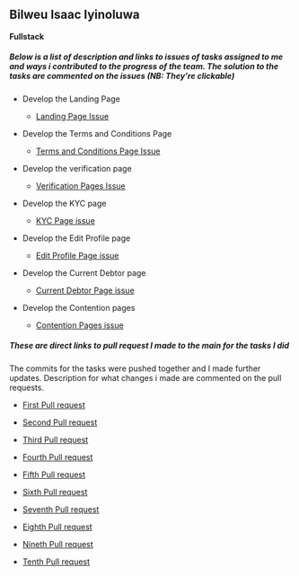 ## Bilweu Isaac Iyinoluwa
 __Fullstack__

##### Below is a list of description and links to issues of tasks assigned to me and ways i contributed to the progress of the team. The solution to the tasks are commented on the issues *(NB: They're clickable)*

* Develop the Landing Page <br>
    - [Landing Page Issue](https://github.com/zuri-training/proj_debtors-team-36/issues/20)
    
* Develop the Terms and Conditions Page <br>
    - [Terms and Conditions Page Issue](https://github.com/zuri-training/proj_debtors-team-36/issues/53)

* Develop the verification page <br>
    - [Verification Pages Issue](https://github.com/zuri-training/proj_debtors-team-36/issues/32)

* Develop the KYC page <br>
    - [KYC Page issue](https://github.com/zuri-training/proj_debtors-team-36/issues/51)

* Develop the Edit Profile page <br>
    - [Edit Profile Page issue](https://github.com/zuri-training/proj_debtors-team-36/issues/52)

* Develop the Current Debtor page <br>
    - [Current Debtor Page issue](https://github.com/zuri-training/proj_debtors-team-36/issues/54)

* Develop the Contention pages <br>
    - [Contention Pages issue](https://github.com/zuri-training/proj_debtors-team-36/issues/64)



##### These are direct links to pull request I made to the main for the tasks I did

The commits for the tasks were pushed together and I made further updates. Description for what changes i made are commented on the pull requests.

* [First Pull request](https://github.com/zuri-training/proj_debtors-team-36/pull/25) <br>

* [Second Pull request](https://github.com/zuri-training/proj_debtors-team-36/pull/26) <br>

* [Third Pull request](https://github.com/zuri-training/proj_debtors-team-36/pull/87) <br>

* [Fourth Pull request](https://github.com/zuri-training/proj_debtors-team-36/pull/105) <br>

* [Fifth Pull request](https://github.com/zuri-training/proj_debtors-team-36/pull/107) <br>

* [Sixth Pull request](https://github.com/zuri-training/proj_debtors-team-36/pull/137) <br>

* [Seventh Pull request](https://github.com/zuri-training/proj_debtors-team-36/pull/155) <br>

* [Eighth Pull request](https://github.com/zuri-training/proj_debtors-team-36/pull/160) <br>

* [Nineth Pull request](https://github.com/zuri-training/proj_debtors-team-36/pull/165) <br>

* [Tenth Pull request](https://github.com/zuri-training/proj_debtors-team-36/pull/173) <br>



